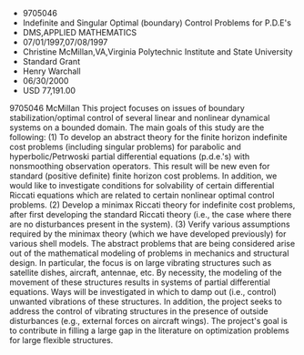 
* 9705046
* Indefinite and Singular Optimal (boundary) Control Problems for P.D.E's
* DMS,APPLIED MATHEMATICS
* 07/01/1997,07/08/1997
* Christine McMillan,VA,Virginia Polytechnic Institute and State University
* Standard Grant
* Henry Warchall
* 06/30/2000
* USD 77,191.00

9705046 McMillan This project focuses on issues of boundary
stabilization/optimal control of several linear and nonlinear dynamical systems
on a bounded domain. The main goals of this study are the following: (1) To
develop an abstract theory for the finite horizon indefinite cost problems
(including singular problems) for parabolic and hyperbolic/Petrwoski partial
differential equations (p.d.e.'s) with nonsmoothing observation operators. This
result will be new even for standard (positive definite) finite horizon cost
problems. In addition, we would like to investigate conditions for solvability
of certain differential Riccati equations which are related to certain nonlinear
optimal control problems. (2) Develop a minimax Riccati theory for indefinite
cost problems, after first developing the standard Riccati theory (i.e., the
case where there are no disturbances present in the system). (3) Verify various
assumptions required by the minimax theory (which we have developed previously)
for various shell models. The abstract problems that are being considered arise
out of the mathematical modeling of problems in mechanics and structural design.
In particular, the focus is on large vibrating structures such as satellite
dishes, aircraft, antennae, etc. By necessity, the modeling of the movement of
these structures results in systems of partial differential equations. Ways will
be investigated in which to damp out (i.e., control) unwanted vibrations of
these structures. In addition, the project seeks to address the control of
vibrating structures in the presence of outside disturbances (e.g., external
forces on aircraft wings). The project's goal is to contribute in filling a
large gap in the literature on optimization problems for large flexible
structures.
